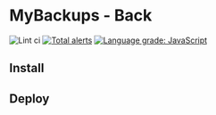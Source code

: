 # MyBackups - Back
![Lint ci](https://github.com/gboutte/mybackups-back/actions/workflows/lint.yml/badge.svg) 
[![Total alerts](https://img.shields.io/lgtm/alerts/g/gboutte/mybackups-back.svg?logo=lgtm&logoWidth=18)](https://lgtm.com/projects/g/gboutte/mybackups-back/alerts/)
[![Language grade: JavaScript](https://img.shields.io/lgtm/grade/javascript/g/gboutte/mybackups-back.svg?logo=lgtm&logoWidth=18)](https://lgtm.com/projects/g/gboutte/mybackups-back/context:javascript)

## Install

## Deploy
